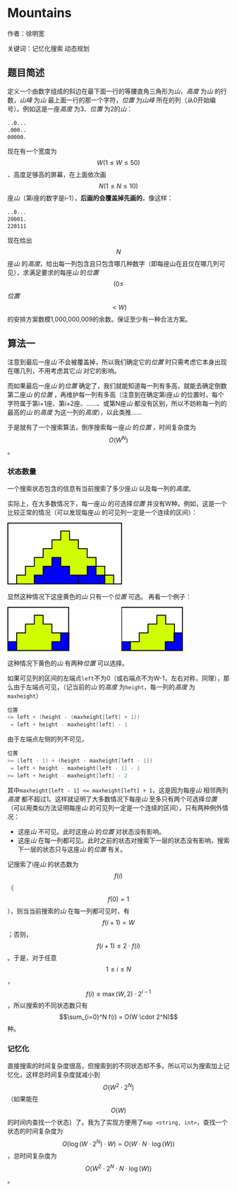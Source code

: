 # Mountains
作者：徐明宽

关键词：记忆化搜索 动态规划

## 题目简述
定义一个由数字组成的斜边在最下面一行的等腰直角三角形为*山*，*高度* 为*山* 的行数，*山峰* 为*山* 最上面一行的那一个字符，*位置* 为*山峰* 所在的列（从0开始编号）。例如这是一座*高度* 为3、*位置* 为2的*山*：
```
..0...
.000..
00000.
```
现在有一个宽度为$$W(1 \leq W \leq 50)$$、高度足够高的屏幕，在上面依次画$$N(1 \leq N \leq 10)$$座*山*（第i座的数字是i-1），**后画的会覆盖掉先画的**，像这样：
```
..0...
20001.
220111
```
现在给出$$N$$座*山* 的*高度*，给出每一列包含且只包含哪几种数字（即每座山在且仅在哪几列可见），求满足要求的每座*山* 的*位置*$$(0 \leq $$ *位置* $$ < W)$$的安排方案数模1,000,000,009的余数。保证至少有一种合法方案。

## 算法一
注意到最后一座*山* 不会被覆盖掉，所以我们确定它的*位置* 时只需考虑它本身出现在哪几列，不用考虑其它*山* 对它的影响。

而如果最后一座*山* 的*位置* 确定了，我们就能知道每一列有多高，就能去确定倒数第二座*山* 的*位置* ，再维护每一列有多高（注意到在确定第i座*山* 的位置时，每个字符属于第i+1座、第i+2座、……、或第N座*山* 都没有区别，所以不妨称每一列的最高的*山* 的*高度* 为这一列的*高度*），以此类推……

于是就有了一个搜索算法，倒序搜索每一座*山* 的*位置* ，时间复杂度为$$O(W^N)$$。

### 状态数量
一个搜索状态包含的信息有当前搜索了多少座*山* 以及每一列的*高度*。

实际上，在大多数情况下，每一座*山* 的可选择*位置* 并没有W种。例如，这是一个比较正常的情况（可以发现每座*山* 的可见列一定是一个连续的区间）：

![图片加载失败](solution/1.png)

显然这种情况下这座黄色的*山* 只有一个*位置* 可选。
再看一个例子：

![图片加载失败](solution/2.png)

这种情况下黄色的*山* 有两种*位置* 可以选择。

如果可见列的区间的左端点`left`不为0（或右端点不为W-1，左右对称，同理），那么由于左端点可见，（记当前的*山* 的*高度* 为`height`，每一列的*高度* 为`maxheight`）
```C++
位置
<= left + (height - (maxheight[left] + 1))
 = left + height - maxheight[left] - 1
```
由于左端点左侧的列不可见，
```C++
位置
>= (left - 1) + (height - maxheight[left - 1]) 
 = left + height - maxheight[left - 1] - 1
>= left + height - maxheight[left] - 2
```
其中`maxheight[left - 1] <= maxheight[left] + 1`，这是因为每座*山* 相邻两列*高度* 都不超过1。这样就证明了大多数情况下每座*山* 至多只有两个可选择*位置* （可以用类似方法证明每座*山* 的可见列一定是一个连续的区间），只有两种例外情况：
- 这座*山* 不可见。此时这座*山* 的*位置* 对状态没有影响。
- 这座*山* 在每一列都可见。此时之前的状态对搜索下一层的状态没有影响，搜索下一层的状态只与这座*山* 的*位置* 有关。

记搜索了i座*山* 的状态数为$$f(i)$$（$$f(0) = 1$$），则当当前搜索的*山* 在每一列都可见时，有$$f(i + 1) = W$$；否则，$$f(i + 1) \leq 2 \cdot f(i)$$。于是，对于任意$$1 \leq i \leq N$$，$$f(i) \leq \max(W, 2) \cdot 2^{i - 1}$$，所以搜索的不同状态数只有$$\sum_{i=0}^N f(i) = O(W \cdot 2^N)$$种。

### 记忆化
直接搜索的时间复杂度很高，但搜索到的不同状态却不多。所以可以为搜索加上记忆化，这样总时间复杂度就减小到$$O(W^2 \cdot 2^N)$$（如果能在$$O(W)$$的时间内查找一个状态）了。我为了实现方便用了`map <string, int>`，查找一个状态的时间复杂度为$$O(\log(W \cdot 2^N) \cdot W) = O(W \cdot N \cdot \log(W))$$，总时间复杂度为$$O(W^2 \cdot 2^N \cdot N \cdot \log(W))$$。